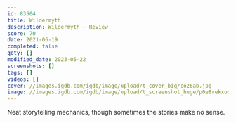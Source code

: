 ```yaml
---
id: 83504
title: Wildermyth
description: Wildermyth - Review
score: 70
date: 2021-06-19
completed: false
goty: []
modified_date: 2023-05-22
screenshots: []
tags: []
videos: []
cover: //images.igdb.com/igdb/image/upload/t_cover_big/co26ab.jpg
image: //images.igdb.com/igdb/image/upload/t_screenshot_huge/p0e8rekxoxbrjxavyskk.jpg
---
```

Neat storytelling mechanics, though sometimes the stories make no sense.